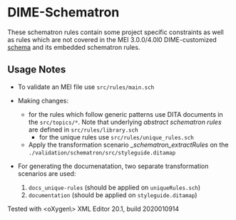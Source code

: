 # DIME-Schematron 

These schematron rules contain some project specific constraints as well as rules which are not covered in the MEI 3.0.0/4.0l0 DIME-customized [schema](https://dme.mozarteum.at/DME/schemata/mei-DME.rng) and its embedded schematron rules. 

## Usage Notes

* To validate an MEI file use  `src/rules/main.sch` 
* Making changes:
  * for the rules which follow generic patterns use DITA documents in the `src/topics/*`. Note that underlying *abstract schematron rules* are defined in `src/rules/library.sch`
	* for the unique rules use `src/rules/unique_rules.sch`
  * Apply the transformation scenario _\_schematron\_extractRules_ on the 
`./validation/schematron/src/styleguide.ditamap`

* For generating the documenatation, two separate transformation scenarios are used:
  1. `docs_unique-rules`  (should be applied on `uniqueRules.sch`) 
  2. `documentation` (should be applied on `styleguide.ditamap`)
  
Tested with <oXygen\\> XML Editor 20.1, build 2020010914